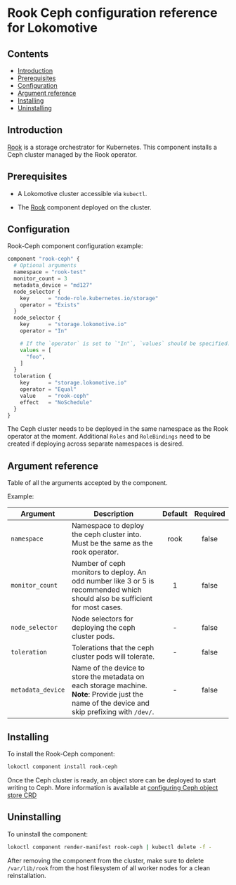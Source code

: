 # Rook Ceph configuration reference for Lokomotive

## Contents

* [Introduction](#introduction)
* [Prerequisites](#prerequisites)
* [Configuration](#configuration)
* [Argument reference](#argument-reference)
* [Installing](#installing)
* [Uninstalling](#uninstalling)

## Introduction

[Rook](https://rook.io/) is a storage orchestrator for Kubernetes. This component installs a Ceph
cluster managed by the Rook operator.

## Prerequisites

* A Lokomotive cluster accessible via `kubectl`.

* The [Rook](rook.md) component deployed on the cluster.

## Configuration

Rook-Ceph component configuration example:

```tf
component "rook-ceph" {
  # Optional arguments
  namespace = "rook-test"
  monitor_count = 3
  metadata_device = "md127"
  node_selector {
    key      = "node-role.kubernetes.io/storage"
    operator = "Exists"
  }
  node_selector {
    key      = "storage.lokomotive.io"
    operator = "In"

    # If the `operator` is set to `"In"`, `values` should be specified.
    values = [
      "foo",
    ]
  }
  toleration {
    key      = "storage.lokomotive.io"
    operator = "Equal"
    value    = "rook-ceph"
    effect   = "NoSchedule"
  }
}
```

The Ceph cluster needs to be deployed in the same namespace as the Rook operator at the moment.
Additional `Roles` and `RoleBindings` need to be created if deploying across separate namespaces is
desired.

## Argument reference

Table of all the arguments accepted by the component.

Example:

| Argument            | Description                                                                                                                                        | Default | Required |
|---------------------|----------------------------------------------------------------------------------------------------------------------------------------------------|:-------:|:--------:|
| `namespace`         | Namespace to deploy the ceph cluster into. Must be the same as the rook operator.                                                                  | rook    | false    |
| `monitor_count`     | Number of ceph monitors to deploy. An odd number like 3 or 5 is recommended which should also be sufficient for most cases.                        | 1       | false    |
| `node_selector`     | Node selectors for deploying the ceph cluster pods.                                                                                                | -       | false    |
| `toleration`        | Tolerations that the ceph cluster pods will tolerate.                                                                                              | -       | false    |
| `metadata_device`   | Name of the device to store the metadata on each storage machine. **Note**: Provide just the name of the device and skip prefixing with `/dev/`.   | -       | false    |

## Installing

To install the Rook-Ceph component:

```bash
lokoctl component install rook-ceph
```

Once the Ceph cluster is ready, an object store can be deployed to start writing to Ceph.
More information is available at [configuring Ceph object store CRD](https://rook.io/docs/rook/v1.2/ceph-object-store-crd.html)

## Uninstalling

To uninstall the component:

```bash
lokoctl component render-manifest rook-ceph | kubectl delete -f -
```

After removing the component from the cluster, make sure to delete `/var/lib/rook` from the host
filesystem of all worker nodes for a clean reinstallation.
